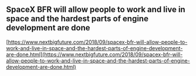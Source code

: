 ## SpaceX BFR will allow people to work and live in space and the hardest parts of engine development are done
  
  [https://www.nextbigfuture.com/2018/09/spacex-bfr-will-allow-people-to-work-and-live-in-space-and-the-hardest-parts-of-engine-development-are-done.html](https://www.nextbigfuture.com/2018/09/spacex-bfr-will-allow-people-to-work-and-live-in-space-and-the-hardest-parts-of-engine-development-are-done.html)